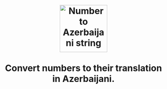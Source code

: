<h1 align="center">
  <br>
  <a href="https://github.com/orkhan-huseyn/number-to-azerbaijani-string">
    <img src="http://flags.fmcdn.net/data/flags/w580/az.png" alt="Number to Azerbaijani string" width=150">
  </a>
  <br>
  <br>
  Convert numbers to their translation in Azerbaijani.
  <br>
  <br>
</h1>
